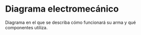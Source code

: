 # Diagrama electromecánico

Diagrama en el que se describa cómo funcionará su arma y qué componentes utiliza.

